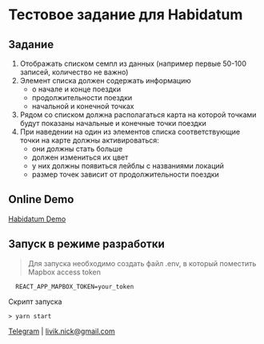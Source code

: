 # Тестовое задание для Habidatum

## Задание

1. Отображать списком семпл из данных (например первые 50-100 записей,
   количество не важно)
2. Элемент списка должен содержать информацию 
    * о начале и конце поездки
    * продолжительности поездки
    * начальной и конечной точках
3. Рядом со списком должна располагаться карта на которой точками будут
   показаны начальные и конечные точки поездки
4. При наведении на один из элементов списка соответствующие точки на карте
   должны активироваться:
    * они должны стать больше
    * должен измениться их цвет
    * у них должны появиться лейблы с названиями локаций
    * размер точек зависит от продолжительности поездки

## Online Demo

[Habidatum Demo](https://av1at0r.github.io/habidatum-demo/)

## Запуск в режиме разработки

> Для запуска необходимо создать файл .env, в который поместить Mapbox access token

```
  REACT_APP_MAPBOX_TOKEN=your_token
```

Скрипт запуска

```
> yarn start
```

[Telegram](https://t.me/nikita_li) | [livik.nick@gmail.com](mailto:livik.nick@gmail.com)
